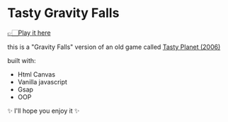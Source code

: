 # Tasty Gravity Falls

[👉🏻Play it here](https://zippy-swan-170b72.netlify.app/)

this is a "Gravity Falls" version of an old game called [Tasty Planet (2006)](https://www.youtube.com/watch?v=az4VgetA_n0)

built with:

- Html Canvas
- Vanilla javascript
- Gsap
- OOP

✨ I'll hope you enjoy it ✨
